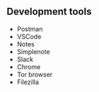 ## Development tools

-   Postman
-   VSCode
-   Notes
-   Simplenote
-   Slack
-   Chrome
-   Tor browser
-   Filezilla
